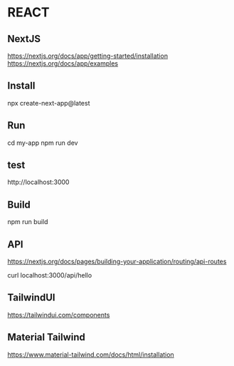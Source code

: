 # REACT

## NextJS
https://nextjs.org/docs/app/getting-started/installation
https://nextjs.org/docs/app/examples

## Install
npx create-next-app@latest

## Run
cd my-app
npm run dev

## test
http://localhost:3000

## Build
npm run build

## API
https://nextjs.org/docs/pages/building-your-application/routing/api-routes

curl localhost:3000/api/hello

## TailwindUI
https://tailwindui.com/components

## Material Tailwind
https://www.material-tailwind.com/docs/html/installation

